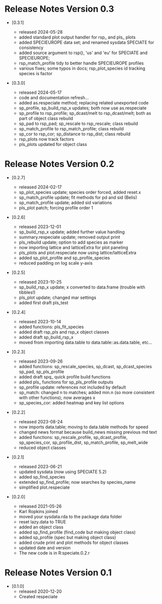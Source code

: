 # Release Notes Version 0.3

* [0.3.1] 
    * released 2024-05-28 
    * added standard plot output handler for rsp_ and pls_ plots 
    * added SPECIEUROPE data set; and renamed sysdata SPECIATE for 
    consistency
    * added source argument to rsp(), 'us' and 'eu' for SPECIATE and 
    SPECIEUROPE; 
    * rsp_match_profile tidy to better handle SPECIEUROPE profiles  
    * various fixes; some typos in docs; rsp_plot_species id 
    tracking species is factor 


* [0.3.0] 
    * released 2024-05-17 
    * code and documentation refresh...  
    * added as.respeciate method; replacing related unexported code 
    * sp_profile, sp_build_rsp_x updates; both now use as.respeciate 
    * sp_profile to rsp_profile; sp_dcast/melt to rsp_dcast/melt; both as 
    part of object class rebuild 
    * sp_pad to rsp_pad; sp_rescale to rsp_rescale; class rebuild 
    * sp_match_profile to rsp_match_profile; class rebuild   
    * sp_cor to rsp_cor; sp_distance to rsp_dist; class rebuild 
    * rsp_plots now track factors 
    * pls_plots updated for object class

# Release Notes Version 0.2

* [0.2.7] 
    * released 2024-02-17
    * sp_plot_species update; species order forced, added reset.x 
    * sp_match_profile update; fit methods for pd and sid (Belis) 
    * sp_match_profile update; added sid variations 
    * pls_plot patch; forcing profile order 1  

* [0.2.6] 
    * released 2023-12-01
    * sp_build_rsp_x update; added further value handling 
    * summary.respeciate update; removed output print
    * pls_rebuild update; option to add species as marker  
    * now importing lattice and latticeExtra for plot paneling
    * pls_plots and plot.respeciate now using lattice/latticeExtra 
    * added sp_plot_profile and sp_profile_species 
    * reduced padding on log scale y-axis  

* [0.2.5] 
    * released 2023-10-25
    * sp_build_rsp_x update; x converted to data.frame (trouble with tibbles!)
    * pls_plot update; changed mar settings 
    * added first draft pls_test 

* [0.2.4] 
    * released 2023-10-14 
    * added functions: pls_fit_species 
    * added draft rsp_pls and rsp_x object classes 
    * added draft sp_build_rsp_x  
    * moved from importing data.table to data.table::as.data.table, etc... 

* [0.2.3] 
    * released 2023-09-26 
    * added functions: sp_rescale_species, sp_dcast, sp_dcast_species 
    sp_pad, sp_pls_profile 
    * added draft spq_ quick profile build  functions 
    * added pls_ functions for sp_pls_profile outputs
    * sp_profile update: references not included by default 
    * sp_match: changed n to matches; added min.n (so more consistent 
    with other functions); now averages x
    * sp_species_cor: added heatmap and key list options 

* [0.2.2] 
    * released 2023-08-24 
    * now imports data.table; moving to data.table methods for speed 
    * changed news format because build_news missing previous md text 
    * added functions: sp_rescale_profile, sp_dcast_profile, sp_species_cor, 
    sp_profile_dist, sp_match_profile, sp_melt_wide
    * reduced object classes
    
* [0.2.1] 
    * released 2023-06-21 
    * updated sysdata (now using SPECIATE 5.2)
    * added sp_find_species 
    * extended sp_find_profile; now searches by species_name
    * simplified plot.respeciate

* [0.2.0] 
    * released 2021-05-26 
    * Karl Ropkins joined
    * moved your sysdata.rda to the package data folder
    * reset lazy.data to TRUE  
    * added an object class
    * added sp_find_profile (find_code but making object class)
    * added sp_profile (spec but making object class)
    * added crude print and plot methods for object classes
    * updated date and version
    * The new code is in R:speciate.0.2.r

# Release Notes Version 0.1

* [0.1.0] 
    * released 2020-12-20  
    * Created respeciate
